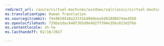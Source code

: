 ```yaml
---
redirect_url: /azure/virtual-machines/windows/sqlclassic/virtual-machines-windows-classic-sql-automated-patching
ms.translationtype: Human Translation
ms.sourcegitcommit: f4e9658410a23331bd94deea5d918d8474ae45b9
ms.openlocfilehash: 729ba1dac640f3b5d9e9d27f394e35bc013d37bb
ms.contentlocale: zh-tw
ms.lasthandoff: 02/16/2017

---
```

